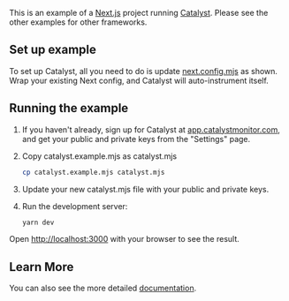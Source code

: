This is an example of a [Next.js](https://nextjs.org/) project running [Catalyst](https://www.catalystmonitor.com). Please see the other examples for other frameworks.

## Set up example

To set up Catalyst, all you need to do is update [next.config.mjs](next.config.mjs) as shown. Wrap your existing Next config, and Catalyst will auto-instrument itself.

## Running the example

1. If you haven't already, sign up for Catalyst at [app.catalystmonitor.com](https://app.catalystmonitor.com), and get your public and private keys from the "Settings" page.
2. Copy catalyst.example.mjs as catalyst.mjs
   
   ```bash
   cp catalyst.example.mjs catalyst.mjs
   ```

3. Update your new catalyst.mjs file with your public and private keys.

4. Run the development server:

   ```bash
   yarn dev
   ```

Open [http://localhost:3000](http://localhost:3000) with your browser to see the result.

## Learn More

You can also see the more detailed [documentation](https://docs.catalystmonitor.com).